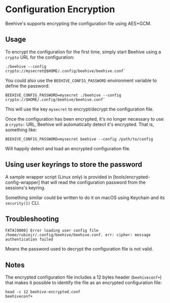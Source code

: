 # Configuration Encryption

Beehive's supports encrypting the configuration file using AES+GCM.

## Usage

To encrypt the configuration for the first time, simply start Beehive using a `crypto` URL for the configuration:

```
./beehive --config crypto://mysecret@$HOME/.config/beehive/beehive.conf`
```

You could also use the `BEEHIVE_CONFIG_PASSWORD` environment variable to define the password:

```
BEEHIVE_CONFIG_PASSWORD=mysecret ./beehive --config crypto://$HOME/.config/beehive/beehive.conf`
```

This will use the key `mysecret` to encrypt/decrypt the configuration file.

Once the configuration has been encrypted, it's no longer necessary to use a `crypto:` URL, Beehive will automatically detect it's encrypted.
That is, something like:

```
BEEHIVE_CONFIG_PASSWORD=mysecret beehive --config /path/to/config
```

Will happily detect and load an encrypted configuration file.

## Using user keyrings to store the password

A sample wrapper script (Linux only) is provided in [tools/encrypted-config-wrapper] that will read the configuration password from the sessions's keyring.

Something similar could be written to do it on macOS using Keychain and its `security(1)` CLI.

## Troubleshooting

```
FATA[0000] Error loading user config file /home/rubiojr/.config/beehive/beehive.conf. err: cipher: message authentication failed
```

Means the password used to decrypt the configuration file is not valid.

## Notes

The encrypted configuration file includes a 12 bytes header (`beehiveconf+`) that makes it possible to identify the file as an encrypted configuration file:

```
head -c 12 beehive-encrypted.conf
beehiveconf+
```
